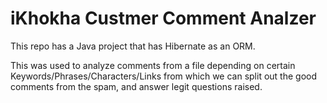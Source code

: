 # iKhokha Custmer Comment Analzer

This repo has a Java project that has Hibernate as an ORM. 

This was used to analyze comments from a file depending on certain Keywords/Phrases/Characters/Links from which we can split out the good comments from the spam, and answer legit questions raised.
